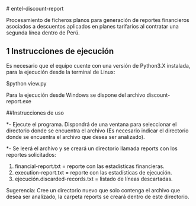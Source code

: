 ﻿﻿﻿﻿﻿﻿﻿﻿# entel-discount-report Procesamiento de ficheros planos para generación de reportes financieros asociados a descuentos aplicados en planes tarifarios al contratar una segunda línea dentro de Perú. ## 1 Instrucciones de ejecuciónEs necesario que el equipo cuente con una versión de Python3.X instalada, para la ejecución desde la terminal de Linux:$python view.pyPara la ejecución desde Windows se dispone del archivo discount-report.exe##Instrucciones de uso*- Ejecute el programa. Dispondrá de una ventana para seleccionar el directorio donde se encuentra el archivo (Es necesario indicar el directorio donde se encuentra el archivo que desea ser analizado).*- Se leerá el archivo y se creará un directorio llamada reports con los reportes solicitados: 1. financial-report.txt = reporte con las estadísticas financieras.2. execution-report.txt = reporte con las estadísticas de ejecución. 3. ejecución.discarded-records.txt = listado de líneas descartadas.Sugerencia: Cree un directorio nuevo que solo contenga el archivo que desea ser analizado, la carpeta reports se creará dentro de este directorio.